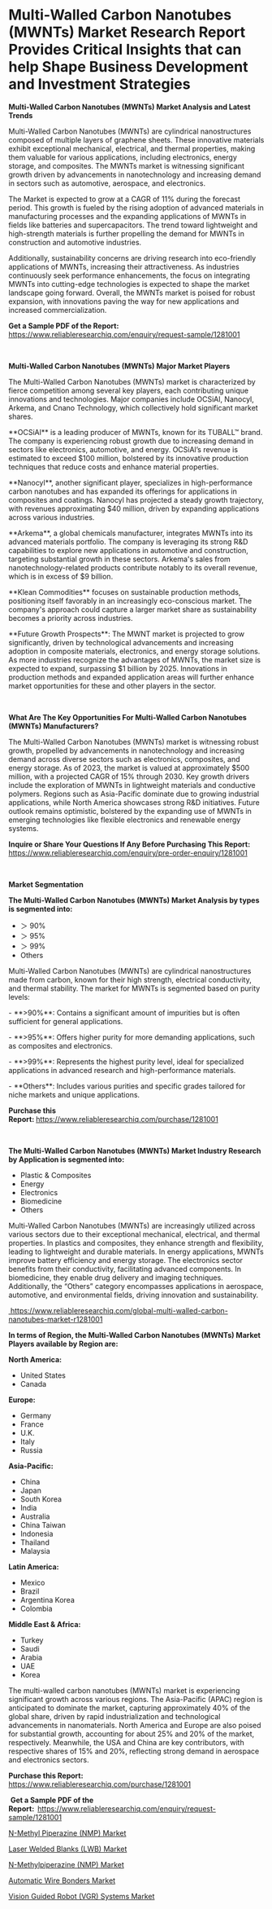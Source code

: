 <p><h1>Multi-Walled Carbon Nanotubes (MWNTs) Market Research Report Provides Critical Insights that can help Shape Business Development and Investment Strategies</h1></p><p><strong>Multi-Walled Carbon Nanotubes (MWNTs) Market Analysis and Latest Trends</strong></p>
<p><p>Multi-Walled Carbon Nanotubes (MWNTs) are cylindrical nanostructures composed of multiple layers of graphene sheets. These innovative materials exhibit exceptional mechanical, electrical, and thermal properties, making them valuable for various applications, including electronics, energy storage, and composites. The MWNTs market is witnessing significant growth driven by advancements in nanotechnology and increasing demand in sectors such as automotive, aerospace, and electronics.</p><p>The Market is expected to grow at a CAGR of 11% during the forecast period. This growth is fueled by the rising adoption of advanced materials in manufacturing processes and the expanding applications of MWNTs in fields like batteries and supercapacitors. The trend toward lightweight and high-strength materials is further propelling the demand for MWNTs in construction and automotive industries.</p><p>Additionally, sustainability concerns are driving research into eco-friendly applications of MWNTs, increasing their attractiveness. As industries continuously seek performance enhancements, the focus on integrating MWNTs into cutting-edge technologies is expected to shape the market landscape going forward. Overall, the MWNTs market is poised for robust expansion, with innovations paving the way for new applications and increased commercialization.</p></p>
<p><strong>Get a Sample PDF of the Report:&nbsp;</strong> <a href="https://www.reliableresearchiq.com/enquiry/request-sample/1281001?utm_campaign=1842&utm_medium=2&utm_source=Github&utm_content=ia&utm_term=24032025&utm_id=multi-walled-carbon-nanotubes-mwnts">https://www.reliableresearchiq.com/enquiry/request-sample/1281001</a></p>
<p>&nbsp;</p>
<p><strong>Multi-Walled Carbon Nanotubes (MWNTs) Major Market Players</strong></p>
<p><p>The Multi-Walled Carbon Nanotubes (MWNTs) market is characterized by fierce competition among several key players, each contributing unique innovations and technologies. Major companies include OCSiAl, Nanocyl, Arkema, and Cnano Technology, which collectively hold significant market shares.</p><p>**OCSiAl** is a leading producer of MWNTs, known for its TUBALL™ brand. The company is experiencing robust growth due to increasing demand in sectors like electronics, automotive, and energy. OCSiAl’s revenue is estimated to exceed $100 million, bolstered by its innovative production techniques that reduce costs and enhance material properties.</p><p>**Nanocyl**, another significant player, specializes in high-performance carbon nanotubes and has expanded its offerings for applications in composites and coatings. Nanocyl has projected a steady growth trajectory, with revenues approximating $40 million, driven by expanding applications across various industries.</p><p>**Arkema**, a global chemicals manufacturer, integrates MWNTs into its advanced materials portfolio. The company is leveraging its strong R&D capabilities to explore new applications in automotive and construction, targeting substantial growth in these sectors. Arkema's sales from nanotechnology-related products contribute notably to its overall revenue, which is in excess of $9 billion.</p><p>**Klean Commodities** focuses on sustainable production methods, positioning itself favorably in an increasingly eco-conscious market. The company's approach could capture a larger market share as sustainability becomes a priority across industries.</p><p>**Future Growth Prospects**: The MWNT market is projected to grow significantly, driven by technological advancements and increasing adoption in composite materials, electronics, and energy storage solutions. As more industries recognize the advantages of MWNTs, the market size is expected to expand, surpassing $1 billion by 2025. Innovations in production methods and expanded application areas will further enhance market opportunities for these and other players in the sector.</p></p>
<p>&nbsp;</p>
<p><strong>What Are The Key Opportunities For Multi-Walled Carbon Nanotubes (MWNTs) Manufacturers?</strong></p>
<p><p>The Multi-Walled Carbon Nanotubes (MWNTs) market is witnessing robust growth, propelled by advancements in nanotechnology and increasing demand across diverse sectors such as electronics, composites, and energy storage. As of 2023, the market is valued at approximately $500 million, with a projected CAGR of 15% through 2030. Key growth drivers include the exploration of MWNTs in lightweight materials and conductive polymers. Regions such as Asia-Pacific dominate due to growing industrial applications, while North America showcases strong R&D initiatives. Future outlook remains optimistic, bolstered by the expanding use of MWNTs in emerging technologies like flexible electronics and renewable energy systems.</p></p>
<p><strong>Inquire or Share Your Questions If Any Before Purchasing This Report:</strong> <a href="https://www.reliableresearchiq.com/enquiry/pre-order-enquiry/1281001?utm_campaign=1842&utm_medium=2&utm_source=Github&utm_content=ia&utm_term=24032025&utm_id=multi-walled-carbon-nanotubes-mwnts">https://www.reliableresearchiq.com/enquiry/pre-order-enquiry/1281001</a></p>
<p>&nbsp;</p>
<p><strong>Market Segmentation</strong></p>
<p><strong>The Multi-Walled Carbon Nanotubes (MWNTs) Market Analysis by types is segmented into:</strong></p>
<p><ul><li>＞ 90%</li><li>＞ 95%</li><li>＞ 99%</li><li>Others</li></ul></p>
<p><p>Multi-Walled Carbon Nanotubes (MWNTs) are cylindrical nanostructures made from carbon, known for their high strength, electrical conductivity, and thermal stability. The market for MWNTs is segmented based on purity levels: </p><p>- **>90%**: Contains a significant amount of impurities but is often sufficient for general applications.</p><p>- **>95%**: Offers higher purity for more demanding applications, such as composites and electronics.</p><p>- **>99%**: Represents the highest purity level, ideal for specialized applications in advanced research and high-performance materials.</p><p>- **Others**: Includes various purities and specific grades tailored for niche markets and unique applications.</p></p>
<p><strong>Purchase this Report:&nbsp;</strong><a href="https://www.reliableresearchiq.com/purchase/1281001?utm_campaign=1842&utm_medium=2&utm_source=Github&utm_content=ia&utm_term=24032025&utm_id=multi-walled-carbon-nanotubes-mwnts">https://www.reliableresearchiq.com/purchase/1281001</a></p>
<p>&nbsp;</p>
<p><strong>The Multi-Walled Carbon Nanotubes (MWNTs) Market Industry Research by Application is segmented into:</strong></p>
<p><ul><li>Plastic & Composites</li><li>Energy</li><li>Electronics</li><li>Biomedicine</li><li>Others</li></ul></p>
<p><p>Multi-Walled Carbon Nanotubes (MWNTs) are increasingly utilized across various sectors due to their exceptional mechanical, electrical, and thermal properties. In plastics and composites, they enhance strength and flexibility, leading to lightweight and durable materials. In energy applications, MWNTs improve battery efficiency and energy storage. The electronics sector benefits from their conductivity, facilitating advanced components. In biomedicine, they enable drug delivery and imaging techniques. Additionally, the “Others” category encompasses applications in aerospace, automotive, and environmental fields, driving innovation and sustainability.</p></p>
<p><a href="https://www.reliableresearchiq.com/global-multi-walled-carbon-nanotubes-market-r1281001?utm_campaign=1842&utm_medium=2&utm_source=Github&utm_content=ia&utm_term=24032025&utm_id=multi-walled-carbon-nanotubes-mwnts">&nbsp;https://www.reliableresearchiq.com/global-multi-walled-carbon-nanotubes-market-r1281001</a></p>
<p><strong>In terms of Region, the Multi-Walled Carbon Nanotubes (MWNTs) Market Players available by Region are:</strong></p>
<p>
    <p> <strong> North America: </strong>
        <ul>
            <li>United States</li>
            <li>Canada</li>
        </ul>
        </p> 
    <p> <strong> Europe: </strong>
        <ul>
            <li>Germany</li>
            <li>France</li>
            <li>U.K.</li>
            <li>Italy</li>
            <li>Russia</li>
        </ul>
        </p> 
    <p> <strong> Asia-Pacific: </strong>
        <ul>
            <li>China</li>
            <li>Japan</li>
            <li>South Korea</li>
            <li>India</li>
            <li>Australia</li>
            <li>China Taiwan</li>
            <li>Indonesia</li>
            <li>Thailand</li>
            <li>Malaysia</li>
        </ul>
        </p> 
    <p> <strong> Latin America: </strong>
        <ul>
            <li>Mexico</li>
            <li>Brazil</li>
            <li>Argentina Korea</li>
            <li>Colombia</li>
        </ul>
        </p> 
    <p> <strong> Middle East & Africa: </strong>
        <ul>
            <li>Turkey</li>
            <li>Saudi</li>
            <li>Arabia</li>
            <li>UAE</li>
            <li>Korea</li>
        </ul>
    </p>
    </p>
<p><p>The multi-walled carbon nanotubes (MWNTs) market is experiencing significant growth across various regions. The Asia-Pacific (APAC) region is anticipated to dominate the market, capturing approximately 40% of the global share, driven by rapid industrialization and technological advancements in nanomaterials. North America and Europe are also poised for substantial growth, accounting for about 25% and 20% of the market, respectively. Meanwhile, the USA and China are key contributors, with respective shares of 15% and 20%, reflecting strong demand in aerospace and electronics sectors.</p></p>
<p><strong>Purchase this Report: </strong><a href="https://www.reliableresearchiq.com/purchase/1281001?utm_campaign=1842&utm_medium=2&utm_source=Github&utm_content=ia&utm_term=24032025&utm_id=multi-walled-carbon-nanotubes-mwnts">https://www.reliableresearchiq.com/purchase/1281001</a></p>
<p>&nbsp;<strong>Get a Sample PDF of the Report:&nbsp;&nbsp;</strong><a href="https://www.reliableresearchiq.com/enquiry/request-sample/1281001?utm_campaign=1842&utm_medium=2&utm_source=Github&utm_content=ia&utm_term=24032025&utm_id=multi-walled-carbon-nanotubes-mwnts">https://www.reliableresearchiq.com/enquiry/request-sample/1281001</a></p>
<p><strong></strong></p>
<p><p><a href="https://github.com/janskudiony/Market-Research-Report-List-1/blob/main/n-methyl-piperazine-nmp-market.md?utm_campaign=1842&utm_medium=2&utm_source=Github&utm_content=ia&utm_term=24032025&utm_id=multi-walled-carbon-nanotubes-mwnts">N-Methyl Piperazine (NMP) Market</a></p><p><a href="https://github.com/gitfwelday/Market-Research-Report-List-1/blob/main/laser-welded-blanks-lwb-market.md?utm_campaign=1842&utm_medium=2&utm_source=Github&utm_content=ia&utm_term=24032025&utm_id=multi-walled-carbon-nanotubes-mwnts">Laser Welded Blanks (LWB) Market</a></p><p><a href="https://github.com/makzzochil/Market-Research-Report-List-1/blob/main/n-methylpiperazine-nmp-market.md?utm_campaign=1842&utm_medium=2&utm_source=Github&utm_content=ia&utm_term=24032025&utm_id=multi-walled-carbon-nanotubes-mwnts">N-Methylpiperazine (NMP) Market</a></p><p><a href="https://github.com/mronmizoe/Market-Research-Report-List-1/blob/main/automatic-wire-bonders-market.md?utm_campaign=1842&utm_medium=2&utm_source=Github&utm_content=ia&utm_term=24032025&utm_id=multi-walled-carbon-nanotubes-mwnts">Automatic Wire Bonders Market</a></p><p><a href="https://github.com/hayasiorover/Market-Research-Report-List-1/blob/main/vision-guided-robot-vgr-systems-market.md?utm_campaign=1842&utm_medium=2&utm_source=Github&utm_content=ia&utm_term=24032025&utm_id=multi-walled-carbon-nanotubes-mwnts">Vision Guided Robot (VGR) Systems Market</a></p></p>